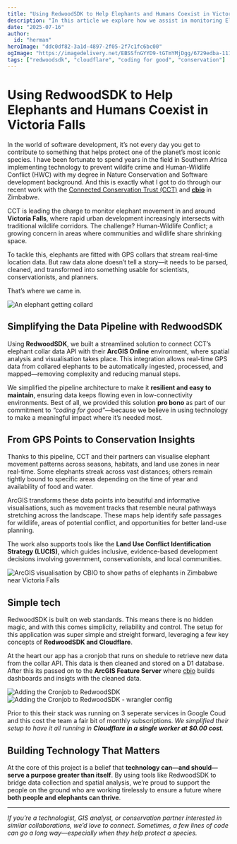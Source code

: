 ```yaml
---
title: "Using RedwoodSDK to Help Elephants and Humans Coexist in Victoria Falls."
description: "In this article we explore how we assist in monitoring Elephants in Southern Africa with RedwoodSDK."
date: "2025-07-16"
author:
  id: "herman"
heroImage: "ddc0df82-3a1d-4897-2f05-2f7c1fc6bc00"
ogImage: "https://imagedelivery.net/EBSSfnGYYD9-tGTmYMjDgg/6729edba-1110-4595-dd1c-4fd8de0cfe00/public"
tags: ["redwoodsdk", "cloudflare", "coding for good", "conservation"]
---
```

# Using RedwoodSDK to Help Elephants and Humans Coexist in Victoria Falls

In the world of software development, it’s not every day you get to contribute to something that helps protect one of the planet’s most iconic species. I have been fortunate to spend years in the field in Southern Africa implementing technology to prevent wildife crime and Human-Wildlife Conflict (HWC) with my degree in Nature Conservation and Software development background. And this is exactly what I got to do through our recent work with the [Connected Conservation Trust (CCT)](https://www.connectedconservation.com/) and [**cbio**](https://za.linkedin.com/in/craig-beech-98101318) in Zimbabwe.

CCT is leading the charge to monitor elephant movement in and around **Victoria Falls**, where rapid urban development increasingly intersects with traditional wildlife corridors. The challenge? Human-Wildlife Conflict; a growing concern in areas where communities and wildlife share shrinking space.

To tackle this, elephants are fitted with GPS collars that stream real-time location data. But raw data alone doesn’t tell a story—it needs to be parsed, cleaned, and transformed into something usable for scientists, conservationists, and planners.

That’s where we came in.

![An elephant getting collard](https://imagedelivery.net/EBSSfnGYYD9-tGTmYMjDgg/c503d290-ee61-4a65-3d24-ee6e7372a400/public)

## Simplifying the Data Pipeline with RedwoodSDK

Using **RedwoodSDK**, we built a streamlined solution to connect CCT’s elephant collar data API with their **ArcGIS Online** environment, where spatial analysis and visualisation takes place. This integration allows real-time GPS data from collared elephants to be automatically ingested, processed, and mapped—removing complexity and reducing manual steps.

We simplified the pipeline architecture to make it **resilient and easy to maintain**, ensuring data keeps flowing even in low-connectivity environments. Best of all, we provided this solution **pro bono** as part of our commitment to _“coding for good”_—because we believe in using technology to make a meaningful impact where it’s needed most.

## From GPS Points to Conservation Insights

Thanks to this pipeline, CCT and their partners can visualise elephant movement patterns across seasons, habitats, and land use zones in near real-time. Some elephants streak across vast distances; others remain tightly bound to specific areas depending on the time of year and availability of food and water.

ArcGIS transforms these data points into beautiful and informative visualisations, such as movement tracks that resemble neural pathways stretching across the landscape. These maps help identify safe passages for wildlife, areas of potential conflict, and opportunities for better land-use planning.

The work also supports tools like the **Land Use Conflict Identification Strategy (LUCIS)**, which guides inclusive, evidence-based development decisions involving government, conservationists, and local communities.

![ArcGIS visualisation by CBIO to show paths of elephants in Zimbabwe near Victoria Falls](https://imagedelivery.net/EBSSfnGYYD9-tGTmYMjDgg/2a868f86-d594-4d2d-2d08-b6f6a66f7000/public)

## Simple tech

RedwoodSDK is built on web standards. This means there is no hidden magic, and with this comes simplicity, reliability and control. The setup for this
application was super simple and streight forward, leveraging a few key concepts of **RedwoodSDK and Cloudflare**.

At the heart our app has a cronjob that runs on shedule to retrieve new data from the collar API. This data is then cleaned and stored on a D1 database. After this its passed on to the **ArcGIS Feature Server** where [cbio](https://www.cbio.co.za/) builds dashboards and insigts with the cleaned data.

![Adding the Cronjob to RedwoodSDK](https://imagedelivery.net/EBSSfnGYYD9-tGTmYMjDgg/a7f145c8-e631-45ee-c8be-7c0cbbf62600/public)
![Adding the Cronjob to RedwoodSDK - wrangler config](https://imagedelivery.net/EBSSfnGYYD9-tGTmYMjDgg/c0e87338-0074-40ae-e831-f95e77c0c700/public)

Prior to this their stack was running on 3 seperate services in Google Coud and this cost the team a fair bit of monthly subscriptions. _We simplified their setup to have it all running in **Cloudflare in a single worker at $0.00 cost**._


## Building Technology That Matters

At the core of this project is a belief that **technology can—and should—serve a purpose greater than itself**. By using tools like RedwoodSDK to bridge data collection and spatial analysis, we’re proud to support the people on the ground who are working tirelessly to ensure a future where **both people and elephants can thrive**.

---

_If you’re a technologist, GIS analyst, or conservation partner interested in similar collaborations, we’d love to connect. Sometimes, a few lines of code can go a long way—especially when they help protect a species._